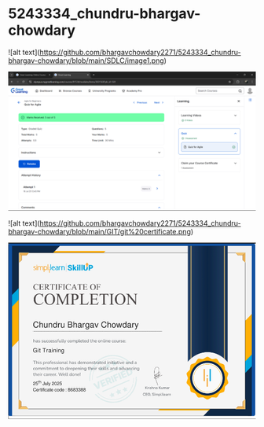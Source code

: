 # 5243334\_chundru-bhargav-chowdary

!\[alt text](https://github.com/bhargavchowdary2271/5243334_chundru-bhargav-chowdary/blob/main/SDLC/image1.png)

<img src="https://github.com/bhargavchowdary2271/5243334_chundru-bhargav-chowdary/blob/main/SDLC/image1.png" alt="image">

!\[alt text](https://github.com/bhargavchowdary2271/5243334_chundru-bhargav-chowdary/blob/main/GIT/git%20certificate.png)

<img src="https://github.com/bhargavchowdary2271/5243334_chundru-bhargav-chowdary/blob/main/GIT/git%20certificate.png" alt="image">










